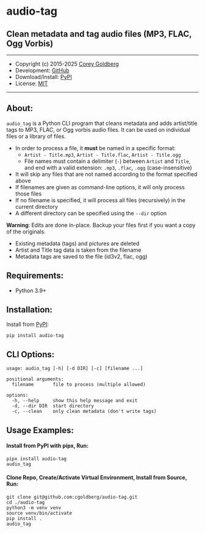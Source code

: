 # audio-tag

## Clean metadata and tag audio files (MP3, FLAC, Ogg Vorbis)

---

- Copyright (c) 2015-2025 [Corey Goldberg][github-home]
- Development: [GitHub][github-repo]
- Download/Install: [PyPI][pypi-audio-tag]
- License: [MIT][mit-license]

----

## About:

`audio_tag` is a Python CLI program that cleans metadata and adds artist/title
tags to MP3, FLAC, or Ogg vorbis audio files. It can be used on individual
files or a library of files.

- In order to process a file, it **must** be named in a specific format:
  - `Artist - Title.mp3`, `Artist - Title.flac`, `Artist - Title.ogg`
  - File names must contain a delimiter (` - `) between `Artist` and `Title`,
    and end with a valid extension: `.mp3`, `.flac`, `.ogg` (case-insensitive)
- It will skip any files that are not named according to the format specified above
- If filenames are given as command-line options, it will only process those files
- If no filename is specified, it will process all files (recursively) in the current directory
- A different directory can be specified using the `--dir` option

**Warning**: Edits are done in-place. Backup your files first if you want a copy of the originals.

- Existing metadata (tags) and pictures are deleted
- Artist and Title tag data is taken from the filename
- Metadata tags are saved to the file (id3v2, flac, ogg)

## Requirements:

- Python 3.9+

## Installation:

Install from [PyPI][pypi-audio-tag]:

```
pip install audio-tag
```

## CLI Options:

```
usage: audio_tag [-h] [-d DIR] [-c] [filename ...]

positional arguments:
  filename       file to process (multiple allowed)

options:
  -h, --help     show this help message and exit
  -d, --dir DIR  start directory
  -c, --clean    only clean metadata (don't write tags)
```

## Usage Examples:

#### Install from PyPI with pipx, Run:

```
pipx install audio-tag
audio_tag
```

#### Clone Repo, Create/Activate Virtual Environment, Install from Source, Run:

```
git clone git@github.com:cgoldberg/audio-tag.git
cd ./audio-tag
python3 -m venv venv
source venv/bin/activate
pip install .
audio_tag
```

[github-home]: https://github.com/cgoldberg
[github-repo]: https://github.com/cgoldberg/audio-tag
[pypi-audio-tag]: https://pypi.org/project/audio-tag
[mit-license]: https://raw.githubusercontent.com/cgoldberg/audio-tag/refs/heads/main/LICENSE
